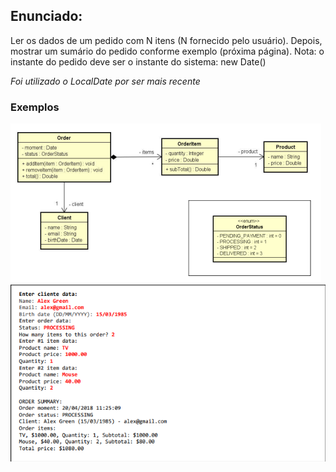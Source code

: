 ## Enunciado:
Ler os dados de um pedido com N itens (N fornecido pelo usuário). Depois, mostrar um
sumário do pedido conforme exemplo (próxima página). Nota: o instante do pedido deve ser
o instante do sistema: new Date()

_Foi utilizado o LocalDate por ser mais recente_

### Exemplos
![img.png](img.png)
![img_1.png](img_1.png)